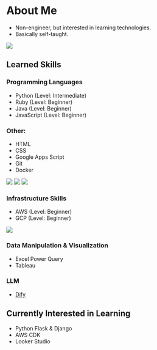 # About Me
- Non-engineer, but interested in learning technologies.
- Basically self-taught.

![](https://github-readme-stats.vercel.app/api/top-langs?username=naorex&show_icons=true&locale=en&layout=compact)

## Learned Skills

### Programming Languages
- Python (Level: Intermediate)
- Ruby (Level: Beginner)
- Java (Level: Beginner)
- JavaScript (Level: Beginner)

### Other:
- HTML
- CSS
- Google Apps Script
- Git
- Docker

![](https://skillicons.dev/icons?i=python,ruby,java)
![](https://skillicons.dev/icons?i=html,css,javascript)
![](https://skillicons.dev/icons?i=git,docker)

### Infrastructure Skills
- AWS (Level: Beginner)
- GCP (Level: Beginner)

![](https://skillicons.dev/icons?i=aws,gcp)

### Data Manipulation & Visualization
- Excel Power Query
- Tableau

### LLM
- [Dify](https://github.com/langgenius/dify)

## Currently Interested in Learning
- Python Flask & Django
- AWS CDK
- Looker Studio
